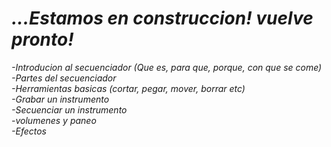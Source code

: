 # *...Estamos en construccion! vuelve pronto!* 


*-Introducion al secuenciador (Que es, para que, porque, con que se come)*   
*-Partes del secuenciador*   
*-Herramientas basicas (cortar, pegar, mover, borrar etc)*   
*-Grabar un instrumento*   
*-Secuenciar un instrumento*   
*-volumenes y paneo*   
*-Efectos*   
